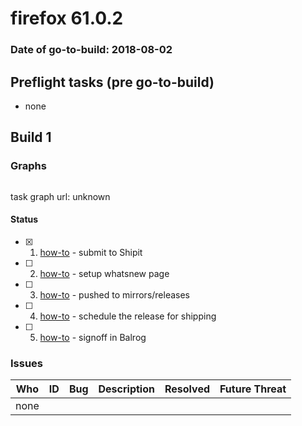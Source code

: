 # firefox 61.0.2

### Date of go-to-build: 2018-08-02

## Preflight tasks (pre go-to-build)
- none

## Build 1  

### Graphs
```
```
task graph url: unknown


#### Status
- [x] 1.  [how-to](https://wiki.mozilla.org/Release:Release_Automation_on_Mercurial:Starting_a_Release#Submit_to_Ship_It)  - submit to Shipit
- [ ] 2.  [how-to](https://github.com/mozilla-releng/releasewarrior-2.0/blob/master/docs/release-promotion/desktop/howto-rc.md)  - setup whatsnew page
- [ ] 3.  [how-to](https://github.com/mozilla-releng/releasewarrior-2.0/blob/master/docs/release-promotion/desktop/howto.md#push-artifacts-to-releases-directory)  - pushed to mirrors/releases
- [ ] 4.  [how-to](https://github.com/mozilla-releng/releasewarrior-2.0/blob/master/docs/release-promotion/desktop/howto.md#ship-the-release)  - schedule the release for shipping
- [ ] 5.  [how-to](https://github.com/mozilla-releng/releasewarrior-2.0/blob/master/docs/release-promotion/desktop/howto.md#obtain-sign-offs-for-changes)  - signoff in Balrog

### Issues
| Who                 | ID               | Bug                                                                 | Description                | Resolved                | Future Threat                |
| ------------------- | ---------------- | ------------------------------------------------------------------- | -------------------------- | ----------------------- | ---------------------------- |
| none | | | | | |

